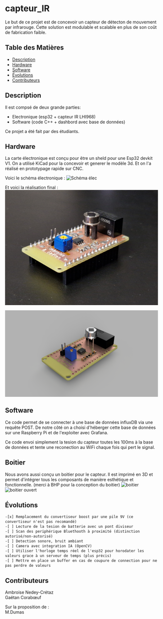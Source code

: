 # capteur_IR

Le but de ce projet est de concevoir un capteur de détecton de mouvement par infrarouge. Cette solution est modulable et scalable en plus de son coût de fabrication faible.

## Table des Matières

- [Description](#description)
- [Hardware](#hardware)
- [Software](#software)
- [Évolutions](#évolutions)
- [Contributeurs](#contributeurs)

## Description

Il est compsé de deux grande parties:
 - Electronique (esp32 + capteur IR LHI968)
 - Software (code C++ + dashbord avec base de données)

Ce projet a été fait par des étudiants.

## Hardware

La carte électronique est conçu pour être un sheld pour une Esp32 devkit V1.
On a utilisé KiCad pour la concevoir et generer le modèle 3d.
Et on l'a réalisé en prototypage rapide sur CNC.

Voici le schéma électronique :
![Schéma élec](hardware/CAO/schéma.png)

Et voici la réalisation final :
![rendu carte fini](hardware/3D/image.png)

![rendu 3d de la carte](hardware/3D/detec_presence_IR_2025-May-19_09-16-06AM-000_CustomizedView44217505476.png)

## Software

Ce code permet de se connecter à une base de données influxDB via une requête POST.
De notre côté on a choisi d'héberger cette base de données sur une Raspberry Pi et de l'exploiter avec Grafana.

Ce code envoi simplement la tesion du capteur toutes les 100ms à la base de données et tente une reconection au WiFi chaque fois qui pert le signal.

## Boitier

Nous avons aussi conçu un boitier pour le capteur. Il est imprimé en 3D et permet d'intégrer tous les composants de manière esthétique et fonctionnelle. (merci à BHP pour la conception du boitier)
![boitier](hardware/boitier/boitier.png)
![boitier ouvert](hardware/boitier/boitier_ouvert.png)

## Évolutions

    -[x] Remplacement du convertiseur boost par une pile 9V (ce convertiseur n'est pas recomandé)
    -[ ] Lecture de la tesion de batterie avec un pont diviseur
    -[ ] Scan des periphérique Bluethooth à proximité (distinction autorisé/non-autorisé)
    -[ ] Detection sonore, bruit ambiant
    -[ ] Camera avec integration IA (OpenCV)
    -[ ] Utiliser l'horloge temps réel de l'esp32 pour horodater les valeurs grace à un serveur de temps (plus précis)
    -[ ] Mettre en place un buffer en cas de coupure de connection pour ne pas perdre de valeurs

## Contributeurs

Ambroise Nedey-Crétaz <br />
Gaëtan Corabœuf

Sur la proposition de : <br />
M.Dumas


